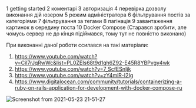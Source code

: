 1 getting started
2 коментарі
3 авторизація 
4 перевірка дозволу виконання дій юзером 
5 режим адміністратора
6 фільтрування постів за категоріями
7 фільтрування за тегами
8 пагінація
9 завантаження картинок в середину поста
10 Docker Compose (Старався зробити, але чомусь сервер не до кінця підіймався, тому тут не повністю виконано)



При виконанні даної роботи ссилався на такі матеріали:
1) https://www.youtube.com/watch?v=CiI7rJqRwWc&list=PL0ZEIs68t9d1qh6Z92-E45R8YBPvgy4wk
2) https://www.youtube.com/watch?v=7_ScfESnIjk
3) https://www.youtube.com/watch?v=zY4miR-I2Ig
4) https://www.digitalocean.com/community/tutorials/containerizing-a-ruby-on-rails-application-for-development-with-docker-compose-ru


![Screenshot from 2021-05-23 21-51-27](https://user-images.githubusercontent.com/58659160/119278507-5fff0c80-bc2e-11eb-8c95-cbe6b44bae22.png)


